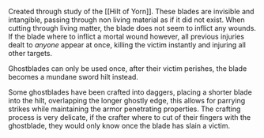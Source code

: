 Created through study of the [[Hilt of Yorn]]. These blades are invisible and intangible, passing through non living material as if it did not exist. When cutting through living matter, the blade does not seem to inflict any wounds. If the blade where to inflict a mortal wound however, all previous injuries dealt to _anyone_ appear at once, killing the victim instantly and injuring all other targets.

Ghostblades can only be used once, after their victim perishes, the blade becomes a mundane sword hilt instead.

Some ghostblades have been crafted into daggers, placing a shorter blade into the hilt, overlapping the longer ghostly edge, this allows for parrying strikes while maintaining the armor penetrating properties. The crafting process is very delicate, if the crafter where to cut of their fingers with the ghostblade, they would only know once the blade has slain a victim.